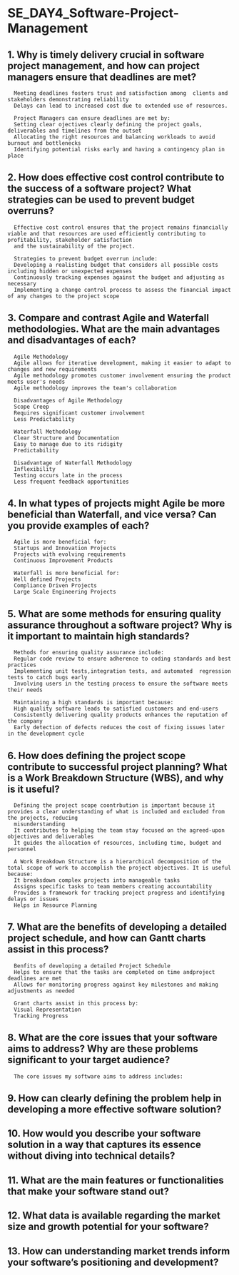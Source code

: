 # SE_DAY4_Software-Project-Management
## 1. Why is timely delivery crucial in software project management, and how can project managers ensure that deadlines are met?
      Meeting deadlines fosters trust and satisfaction among  clients and stakeholders demonstrating reliability 
      Delays can lead to increased cost due to extended use of resources.
      
      Project Managers can ensure deadlines are met by:
      Setting clear ojectives clearly defining the project goals, deliverables and timelines from the outset
      Allocating the right resources and balancing workloads to avoid burnout and bottlenecks
      Identifying potential risks early and having a contingency plan in place

## 2. How does effective cost control contribute to the success of a software project? What strategies can be used to prevent budget overruns?
      Effective cost control ensures that the project remains financially viable and that resources are used efficiently contributing to profitability, stakeholder satisfaction 
      and the sustainability of the project.

      Strategies to prevent budget overrun include:
      Developing a realisting budget that considers all possible costs including hidden or unexpected expenses
      Continuously tracking expenses against the budget and adjusting as necessary
      Implementing a change control process to assess the financial impact of any changes to the project scope

## 3. Compare and contrast Agile and Waterfall methodologies. What are the main advantages and disadvantages of each?
      Agile Methodology
      Agile allows for iterative development, making it easier to adapt to changes and new requirements
      Agile methodology promotes customer involvement ensuring the product meets user's needs
      Agile methodology improves the team's collaboration

      Disadvantages of Agile Methodology
      Scope Creep
      Requires significant customer involvement
      Less Predictability

      Waterfall Methodology
      Clear Structure and Documentation
      Easy to manage due to its ridigity
      Predictability

      Disadvantage of Waterfall Methodology
      Inflexibility
      Testing occurs late in the process
      Less frequent feedback opportunities

## 4. In what types of projects might Agile be more beneficial than Waterfall, and vice versa? Can you provide examples of each?
      Agile is more beneficial for:
      Startups and Innovation Projects
      Projects with evolving requirements
      Continuous Improvement Products

      Waterfall is more beneficial for:
      Well defined Projects
      Compliance Driven Projects
      Large Scale Engineering Projects

## 5. What are some methods for ensuring quality assurance throughout a software project? Why is it important to maintain high standards?
      Methods for ensuring quality assurance include:
      Regular code review to ensure adherence to coding standards and best practices
      Implementing unit tests,integration tests, and automated  regression tests to catch bugs early
      Involving users in the testing process to ensure the software meets their needs
      
      Maintaining a high standards is important because:
      High quality software leads to satisfied customers and end-users
      Consistently delivering quality products enhances the reputation of the company
      Early detection of defects reduces the cost of fixing issues later in the development cycle
 
## 6. How does defining the project scope contribute to successful project planning? What is a Work Breakdown Structure (WBS), and why is it useful?
      Defining the project scope coontrbution is important because it provides a clear understanding of what is included and excluded from the projects, reducing 
      misunderstanding
      It contributes to helping the team stay focused on the agreed-upon objectives and deliverables
      It guides the allocation of resources, including time, budget and personnel
      
      A Work Breakdown Structure is a hierarchical decomposition of the total scope of work to accomplish the project objectives. It is useful because:
      It breaksdown complex projects into manageable tasks
      Assigns specific tasks to team members creating accountability
      Provides a framework for tracking project progress and identifying delays or issues
      Helps in Resource Planning
## 7. What are the benefits of developing a detailed project schedule, and how can Gantt charts assist in this process?
      Benfits of developing a detailed Project Schedule
      Helps to ensure that the tasks are completed on time andproject deadlines are met
      Allows for monitoring progress against key milestones and making adjustments as needed
      
      Grant charts assist in this process by:
      Visual Representation
      Tracking Progress 
## 8. What are the core issues that your software aims to address? Why are these problems significant to your target audience?
      The core issues my software aims to address includes:

## 9. How can clearly defining the problem help in developing a more effective software solution?
## 10. How would you describe your software solution in a way that captures its essence without diving into technical details?
## 11. What are the main features or functionalities that make your software stand out?
## 12. What data is available regarding the market size and growth potential for your software?
## 13. How can understanding market trends inform your software’s positioning and development?
